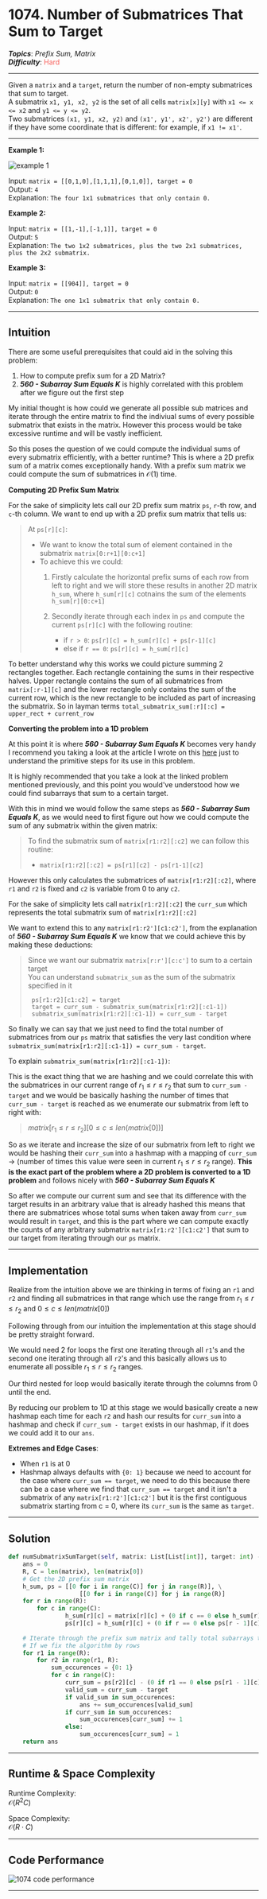 # 1074. Number of Submatrices That Sum to Target
***Topics***: *Prefix Sum, Matrix*  
***Difficulty***: <span style="color: #f8615c;">Hard</span>

---
Given a ```matrix``` and a ```target```, return the number of non-empty submatrices that sum to target.  
A submatrix ```x1, y1, x2, y2``` is the set of all cells ```matrix[x][y]``` with ```x1 <= x <= x2``` and ```y1 <= y <= y2```.  
Two submatrices ```(x1, y1, x2, y2)``` and ```(x1', y1', x2', y2')``` are different if they have some coordinate that is different: for example, if ```x1 != x1'```.  

---
**Example 1:**  

![example 1](https://assets.leetcode.com/uploads/2020/09/02/mate1.jpg)

Input: ```matrix = [[0,1,0],[1,1,1],[0,1,0]], target = 0```  
Output: ```4```  
Explanation: ```The four 1x1 submatrices that only contain 0.```  

**Example 2:**

Input: ```matrix = [[1,-1],[-1,1]], target = 0```  
Output: ```5```  
Explanation: ```The two 1x2 submatrices, plus the two 2x1 submatrices, plus the 2x2 submatrix.```  

**Example 3:**

Input: ```matrix = [[904]], target = 0```  
Output: ```0```  
Explanation: ```The one 1x1 submatrix that only contain 0.```  

---
## Intuition
There are some useful prerequisites that could aid in the solving this problem:  
1. How to compute prefix sum for a 2D Matrix?
2. ***560 - Subarray Sum Equals K*** is highly correlated with this problem after we figure out the first step  

My initial thought is how could we generate all possible sub matrices and iterate through the entire matrix to find the indiviual sums of every possible submatrix that exists in the matrix. However this process would be take excessive runtime and will be vastly inefficient.

So this poses the question of we could compute the individual sums of every submatrix efficiently, with a better runtime? This is where a 2D prefix sum of a matrix comes exceptionally handy. With a prefix sum matrix we could compute the sum of submatrices in $\mathcal{O}(1)$ time.  

**Computing 2D Prefix Sum Matrix**  

For the sake of simplicity lets call our 2D prefix sum matrix ```ps```, ```r```-th row, and ```c```-th column. 
We want to end up with a 2D prefix sum matrix that tells us:
> At ```ps[r][c]```:
> - We want to know the total sum of element contained in the submatrix ```matrix[0:r+1][0:c+1]```
> - To achieve this we could:
>   1. Firstly calculate the horizontal prefix sums of each row from left to right and we will store these results in another 2D matrix ```h_sum```, where ```h_sum[r][c]``` cotnains the sum of the elements ```h_sum[r][0:c+1]```
>   2. Secondly iterate through each index in ```ps``` and compute the current ```ps[r][c]``` with the following routine:
>       
>       - if ```r > 0```: ```ps[r][c] = h_sum[r][c] + ps[r-1][c]```
>       - else if ```r == 0```: ```ps[r][c] = h_sum[r][c]```  
>   

To better understand why this works we could picture summing 2 rectangles together. Each rectangle containing the sums in their respective halves. Upper rectangle contains the sum of all submatrices from ```matrix[:r-1][c]``` and the lower rectangle only contains the sum of the current row, which is the new rectangle to be included as part of increasing the submatrix. So in layman terms ```total_submatrix_sum[:r][:c] = upper_rect + current_row```

**Converting the problem into a 1D problem**  

At this point it is where ***560 - Subarray Sum Equals K*** becomes very handy I recommend you taking a look at the article I wrote on this [here](./lc-560.md) just to understand the primitive steps for its use in this problem.

It is highly recommended that you take a look at the linked problem mentioned previously, and this point you would've understood how we could find subarrays that sum to a certain target.

With this in mind we would follow the same steps as ***560 - Subarray Sum Equals K***, as we would need to first figure out how we could compute the sum of any submatrix within the given matrix:

> To find the submatrix sum of ```matrix[r1:r2][:c2]``` we can follow this routine:  
> - ```matrix[r1:r2][:c2] = ps[r1][c2] - ps[r1-1][c2]```

However this only calculates the submatrices of ```matrix[r1:r2][:c2]```, where ```r1``` and ```r2``` is fixed and ```c2``` is variable from 0 to any ```c2```.

For the sake of simplicity lets call ```matrix[r1:r2][:c2]``` the ```curr_sum``` which represents the total submatrix sum of ```matrix[r1:r2][:c2]```

We want to extend this to any ```matrix[r1:r2'][c1:c2']```, from the explanation of ***560 - Subarray Sum Equals K*** we know that we could achieve this by making these deductions:  
> Since we want our submatrix ```matrix[r:r'][c:c']``` to sum to a certain target  
> You can understand ```submatrix_sum``` as the sum of the submatrix specified in it
> ```
>  ps[r1:r2][c1:c2] = target
>  target = curr_sum - submatrix_sum(matrix[r1:r2][:c1-1])
>  submatrix_sum(matrix[r1:r2][:c1-1]) = curr_sum - target
> ```
So finally we can say that we just need to find the total number of submatrices from our ```ps``` matrix that satisfies the very last condition where ```submatrix_sum(matrix[r1:r2][:c1-1]) = curr_sum - target```.

To explain ```submatrix_sum(matrix[r1:r2][:c1-1])```:  

This is the exact thing that we are hashing and we could correlate this with the submatrices in our current range of $r_1 \leq r \leq r_2$ that sum to ```curr_sum - target``` and we would be basically hashing the number of times that ```curr_sum - target``` is reached as we enumerate our submatrix from left to right with:  
> $matrix[r_1 \leq r \leq r_2][0 \leq c \leq len(matrix[0])]$

So as we iterate and increase the size of our submatrix from left to right we would be hashing their ```curr_sum``` into a hashmap with a mapping of ```curr_sum``` -> (number of times this value were seen in current $r_1 \leq r \leq r_2$ range). **This is the exact part of the problem where a 2D problem is converted to a 1D problem** and follows nicely with ***560 - Subarray Sum Equals K***

So after we compute our current sum and see that its difference with the target results in an arbitrary value that is already hashed this means that there are submatrices whose total sums when taken away from ```curr_sum``` would result in ```target```, and this is the part where we can compute exactly the counts of any arbitrary submatrix ```matrix[r1:r2'][c1:c2']``` that sum to our target from iterating through our ```ps``` matrix.

---
## Implementation

Realize from the intuition above we are thinking in terms of fixing an ```r1``` and ```r2``` and finding all submatrices in that range which use the range from $r_1 \leq r \leq r_2$ and $0 \leq c \leq len(matrix[0])$

Following through from our intuition the implementation at this stage should be pretty straight forward.

We would need 2 for loops the first one iterating through all ```r1```'s and the second one iterating through all ```r2```'s and this basically allows us to enumerate all possible $r_1 \leq r \leq r_2$ ranges.

Our third nested for loop would basically iterate through the columns from 0 until the end.

By reducing our problem to 1D at this stage we would basically create a new hashmap each time for each ```r2``` and hash our results for ```curr_sum``` into a hashmap and check if ```curr_sum - target``` exists in our hashmap, if it does we could add it to our ```ans```.

**Extremes and Edge Cases**:
- When ```r1``` is at 0
- Hashmap always defaults with ```{0: 1}``` because we need to account for the case where ```curr_sum == target```, we need to do this because there can be a case where we find that ```curr_sum == target``` and it isn't a submatrix of any ```matrix[r1:r2'][c1:c2']``` but it is the first contiguous submatrix starting from c = 0, where its ```curr_sum``` is the same as ```target```. 

---
## Solution
```python
def numSubmatrixSumTarget(self, matrix: List[List[int]], target: int) -> int:
    ans = 0
    R, C = len(matrix), len(matrix[0])
    # Get the 2D prefix sum matrix
    h_sum, ps = [[0 for i in range(C)] for j in range(R)], \
                    [[0 for i in range(C)] for j in range(R)]
    for r in range(R):
        for c in range(C):
                h_sum[r][c] = matrix[r][c] + (0 if c == 0 else h_sum[r][c - 1])
                ps[r][c] = h_sum[r][c] + (0 if r == 0 else ps[r - 1][c])
    
    # Iterate through the prefix sum matrix and tally total subarrays to sum to target:
    # If we fix the algorithm by rows
    for r1 in range(R):
        for r2 in range(r1, R):
            sum_occurences = {0: 1}
            for c in range(C):
                curr_sum = ps[r2][c] - (0 if r1 == 0 else ps[r1 - 1][c])
                valid_sum = curr_sum - target
                if valid_sum in sum_occurences:
                    ans += sum_occurences[valid_sum]
                if curr_sum in sum_occurences:
                    sum_occurences[curr_sum] += 1
                else:
                    sum_occurences[curr_sum] = 1
    return ans
```
---
## Runtime & Space Complexity
Runtime Complexity:  
$\mathcal{O}(R^2C)$  

Space Complexity:  
$\mathcal{O}(R \cdot C)$

---
## Code Performance
![1074 code performance](../resources/code-performances/lc-1074.png)

---